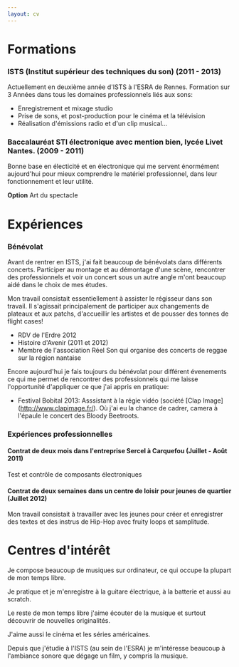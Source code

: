 ```yaml
---
layout: cv
---
```


Formations
==========
### ISTS (Institut supérieur des techniques du son) (2011 - 2013)
Actuellement en deuxième année d'ISTS à l'ESRA de Rennes.
Formation sur 3 Années dans tous les domaines professionnels liés aux sons:

- Enregistrement et mixage studio
- Prise de sons, et post-production pour le cinéma et la télévision
- Réalisation d'émissions radio et d'un clip musical...

### Baccalauréat STI électronique avec mention bien, lycée Livet Nantes. (2009 - 2011)
Bonne base en électicité et en électronique qui me servent énormément aujourd'hui pour mieux comprendre le
matériel professionnel, dans leur fonctionnement et leur utilité.

**Option** Art du spectacle

Expériences
===========
### Bénévolat
Avant de rentrer en ISTS, j'ai fait beaucoup de bénévolats dans différents concerts.
Participer au montage et au démontage d'une scène, rencontrer des professionnels et voir un concert sous un autre angle
m'ont beaucoup aidé dans le choix de mes études.

Mon travail consistait essentiellement à assister le régisseur dans
son travail.
Il s'agissait principalement de participer aux changements de plateaux et aux patchs,
d'accueillir les artistes et de pousser des tonnes de flight cases!

- RDV de l'Erdre 2012
- Histoire d'Avenir (2011 et 2012)
- Membre de l'association Réel Son qui organise des concerts de reggae sur la région nantaise  

Encore aujourd'hui je fais toujours du bénévolat pour différent évenements ce qui me permet de rencontrer des professionnels qui me laisse l'opportunité d'appliquer ce que j'ai appris en pratique: 
- Festival Bobital 2013: Asssistant à la régie vidéo (société [Clap Image] (http://www.clapimage.fr/). Où j'ai eu la chance de cadrer, camera à l'épaule le concert des Bloody Beetroots. 

### Expériences professionnelles
#### Contrat de deux mois dans l'entreprise Sercel à Carquefou (Juillet - Août 2011)
Test et contrôle de composants électroniques

#### Contrat de deux semaines dans un centre de loisir pour jeunes de quartier (Juillet 2012)
Mon travail consistait à travailler avec les jeunes pour créer et enregistrer des textes et
des instrus de Hip-Hop avec fruity loops et samplitude.

Centres d'intérêt
=================
Je compose beaucoup de musiques sur ordinateur, ce qui occupe la plupart de mon temps libre.

Je pratique et je m'enregistre à la guitare électrique, à la batterie et aussi au scratch.

Le reste de mon temps libre j'aime écouter de la musique et surtout découvrir de nouvelles originalités.

J'aime aussi le cinéma et les séries américaines.

Depuis que j'étudie à l'ISTS (au sein de l'ESRA) je m'intéresse beaucoup à l'ambiance sonore que dégage un film, y compris la musique.
